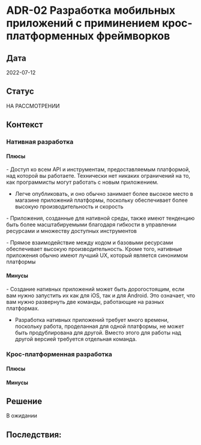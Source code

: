 # ADR-02 Разработка мобильных приложений с приминением крос-платформенных фреймворков

## Дата
2022-07-12

## Статус
НА РАССМОТРЕНИИ

## Контекст

### Нативная разработка

#### Плюсы

‍- Доступ ко всем API и инструментам, предоставляемым платформой, над которой вы работаете. Технически нет никаких ограничений на то, как программисты могут работать с новым приложением. 

- Легче опубликовать, и оно обычно занимает более высокое место в магазине приложений платформы, поскольку обеспечивает более высокую производительность и скорость

‍- Приложения, созданные для нативной среды, также имеют тенденцию быть более масштабируемыми благодаря гибкости в управлении ресурсами и множеству доступных инструментов

‍- Прямое взаимодействие между кодом и базовыми ресурсами обеспечивает высокую производительность. Кроме того, нативные приложения обычно имеют лучший UX, который является синонимом платформы

#### Минусы

‍- Создание нативных приложений может быть дорогостоящим, если вам нужно запустить их как для iOS, так и для Android. Это означает, что вам нужно развернуть две команды, работающие на разных платформах.

- Разработка нативных приложений требует много времени, поскольку работа, проделанная для одной платформы, не может быть продублирована для другой. Вместо этого для работы над другой версией требуется отдельная команда.

### Крос-платформенная разработка

#### Плюсы
#### Минусы

## Решение
В ожидании

## Последствия:

